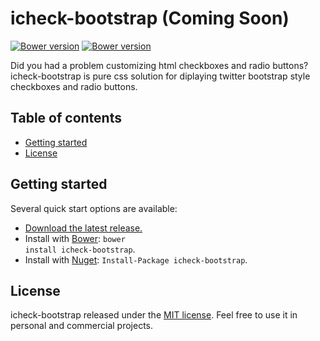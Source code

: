 # icheck-bootstrap (Coming Soon) 

<a href="#" target="_blank"><img src="https://img.shields.io/badge/bower-v1.0.5-blue.svg" alt="Bower version"></a>
<a href="https://www.nuget.org/packages/icheck-bootstrap" target="_blank"><img src="https://img.shields.io/badge/nuget-v1.0.5-blue.svg" alt="Bower version"></a>

Did you had a problem customizing html checkboxes and radio buttons? icheck-bootstrap is pure css solution for diplaying twitter bootstrap style checkboxes and radio buttons.

## Table of contents

* <a href="#user-content-getting-started">Getting started</a>
* <a href="#user-content-license">License</a>

## Getting started

Several quick start options are available:

* [Download the latest release.](https://github.com//bantikyan/icheck-bootstrap/archive/master.zip)
* Install with [Bower](https://bower.io): <code>bower install icheck-bootstrap</code>.
* Install with [Nuget](https://www.nuget.org/packages/icheck-bootstrap/): <code>Install-Package icheck-bootstrap</code>.

## License

icheck-bootstrap released under the [MIT license](https://github.com/bantikyan/icheck-bootstrap/blob/master/LICENSE). Feel free to use it in personal and commercial projects.
